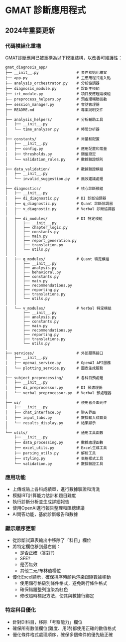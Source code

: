 # GMAT 診斷應用程式

## 2024年重要更新

### 代碼模組化重構

GMAT診斷應用已被重構為以下模組結構，以改善可維護性：

```
gmat_diagnosis_app/
├── __init__.py                 # 套件初始化檔案
├── app.py                      # 主應用程式進入點
├── analysis_orchestrator.py    # 分析協調器
├── diagnosis_module.py         # 診斷主模組
├── irt_module.py               # 項目反應理論模組
├── preprocess_helpers.py       # 預處理輔助函數
├── session_manager.py          # 會話管理器
├── README.md                   # 專案說明文件
│
├── analysis_helpers/           # 分析輔助工具
│   ├── __init__.py
│   └── time_analyzer.py        # 時間分析器
│
├── constants/                  # 常量和配置
│   ├── __init__.py
│   ├── config.py               # 應用配置和常量
│   ├── thresholds.py           # 閾值設定
│   └── validation_rules.py     # 數據驗證規則
│
├── data_validation/            # 數據驗證模組
│   ├── __init__.py
│   └── invalid_suggestion.py   # 無效建議處理
│
├── diagnostics/                # 核心診斷模組
│   ├── __init__.py
│   ├── di_diagnostic.py        # DI 診斷協調器
│   ├── q_diagnostic.py         # Quant 診斷協調器
│   ├── v_diagnostic.py         # Verbal 診斷協調器
│   │
│   ├── di_modules/             # DI 特定模組
│   │   ├── __init__.py
│   │   ├── chapter_logic.py
│   │   ├── constants.py
│   │   ├── main.py
│   │   ├── report_generation.py
│   │   ├── translation.py
│   │   └── utils.py
│   │
│   ├── q_modules/              # Quant 特定模組
│   │   ├── __init__.py
│   │   ├── analysis.py
│   │   ├── behavioral.py
│   │   ├── constants.py
│   │   ├── main.py
│   │   ├── recommendations.py
│   │   ├── reporting.py
│   │   ├── translations.py
│   │   └── utils.py
│   │
│   └── v_modules/              # Verbal 特定模組
│       ├── __init__.py
│       ├── analysis.py
│       ├── constants.py
│       ├── main.py
│       ├── recommendations.py
│       ├── reporting.py
│       ├── translations.py
│       └── utils.py
│
├── services/                   # 外部服務接口
│   ├── __init__.py
│   ├── openai_service.py       # OpenAI API服務
│   └── plotting_service.py     # 圖表生成服務
│
├── subject_preprocessing/      # 各科目預處理
│   ├── __init__.py
│   ├── di_preprocessor.py      # DI 預處理器
│   └── verbal_preprocessor.py  # Verbal 預處理器
│
├── ui/                         # 使用者介面元件
│   ├── __init__.py
│   ├── chat_interface.py       # 聊天界面
│   ├── input_tabs.py           # 數據輸入標籤頁
│   └── results_display.py      # 結果顯示
│
└── utils/                      # 通用工具函數
    ├── __init__.py
    ├── data_processing.py      # 數據處理函數
    ├── excel_utils.py          # Excel生成工具
    ├── parsing_utils.py        # 解析工具
    ├── styling.py              # 表格樣式工具
    └── validation.py           # 數據驗證工具
```

### 應用功能

- 上傳或貼上各科成績單，進行數據驗證和清洗
- 模擬IRT計算能力估計和題目難度
- 執行診斷分析並生成詳細報告
- 使用OpenAI進行報告整理和匯總建議
- AI問答功能，基於診斷報告和數據

### 顯示順序更新

- 從診斷試算表輸出中移除了「科目」欄位
- 將特定欄位移到最右側：
  - 是否正確（答對?）
  - SFE?
  - 是否無效
  - 其他二元/布林值欄位
- 優化Excel顯示，確保排序時顏色渲染跟隨數據移動
  - 使用儲存格級別條件格式，避免跨行條件格式
  - 確保錯題整列渲染為紅色
  - 修改超時標記方法，使其與數據行綁定

### 特定科目優化

- 針對DI科目，移除「考察能力」欄位
- 確保所有數值欄位(難度、用時)都使用正確的數值格式
- 優化條件格式處理順序，確保多個條件的優先級正確
